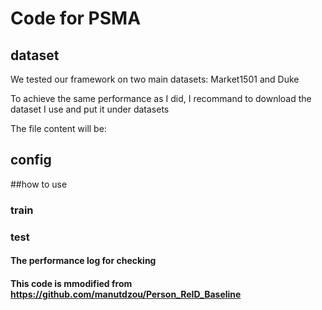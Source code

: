 # Code for PSMA

## dataset
We tested our framework on two main datasets: Market1501 and Duke

To achieve the same performance as I did, I recommand to download the dataset I use and put it under datasets

The file content will be:



## config

##how to use

### train

### test

#### The performance log for checking

#### This code is mmodified from https://github.com/manutdzou/Person_ReID_Baseline
